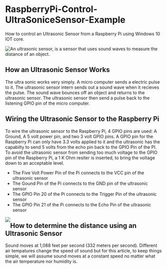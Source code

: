# RaspberryPi-Control-UltraSoniceSensor-Example
<p>
How to control an Ultrasonic Sensor from a Raspberry Pi using Windows 10 IOT core.
</p>
<p>
<img style="float:left;" src="https://raw.githubusercontent.com/StuartSmith/RaspberryPi-Control-UltraSonicSensor/master/Images/UltraSonicWiringBySelf.jpg">
<p>An ultrasonic sensor, is a sensor that uses sound waves to measure the distance of an object.</p>  

<h2> How an Ultrasonic Sensor Works</h2>
<p>
The ultra sonic works very simply. A micro computer sends a electric pulse to it. The ultrasonic sensor intern sends out a sound wave when it recieves the pulse. The sound wave bounces off an object and returns to the ultrasonic sensor. The ultrasonic sensor then send a pulse back to the listening GPIO pin of the micro computer. 
</p>

<h2> Wiring the Ultrasonic Sensor to the Raspberry Pi </h2>
<p>
To wire the ultrasonic sensor to the Raspberry Pi,  4 GPIO pins are used: A Ground, A 5 volt power pin, and two 3 volt GPIO pins. A GPIO pin for the Raspberry Pi can only have 3.3 volts applied to it and the ultrasonic has the capabilty to send 5 volts from the echo pin back to the GPIO Pin of the PI. To avoid the ultrasonic sensor from sending too much voltage to the GPIO pin of the Raspberry Pi, a 1 K Ohm resiter is inserted, to bring the voltage down to an acceptable level. 

<ul>
<li>The Five Volt Power Pin of the Pi connects to the VCC pin of the ultrasonic sensor</li>
<li>The Gound Pin of the Pi connects to the GND pin of the ultrasonic sensor</li>
<li>The GPIO Pin 20 of the Pi connects to the Trigger Pin of the ultrasonic sensor</li>
<li>The GPIO Pin 21 of the Pi connects to the Echo Pin of the ultrasonic sensor</li>
</ul>

</p>
<img style="float:left;" src="https://raw.githubusercontent.com/StuartSmith/RaspberryPi-Control-UltraSonicSensor/master/Images/UltraSonicWiringToPi.jpg">



<h2> How to determine the distance using an Ultrasonic Sensor</h2>
<p>
Sound moves at 1,088 feet per second (332 meters per second).  Different air tempatures change the speed of sound but for this article, to keep things simple, we will assume sound moves at a constant speed no matter what the air temperature nor humidity is.
</p>


</p>

